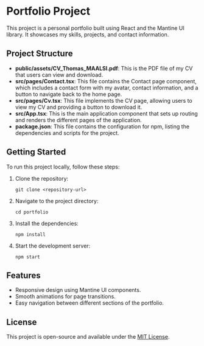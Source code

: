 # Portfolio Project

This project is a personal portfolio built using React and the Mantine UI library. It showcases my skills, projects, and contact information.

## Project Structure

- **public/assets/CV_Thomas_MAALSI.pdf**: This is the PDF file of my CV that users can view and download.
- **src/pages/Contact.tsx**: This file contains the Contact page component, which includes a contact form with my avatar, contact information, and a button to navigate back to the home page.
- **src/pages/Cv.tsx**: This file implements the CV page, allowing users to view my CV and providing a button to download it.
- **src/App.tsx**: This is the main application component that sets up routing and renders the different pages of the application.
- **package.json**: This file contains the configuration for npm, listing the dependencies and scripts for the project.

## Getting Started

To run this project locally, follow these steps:

1. Clone the repository:
   ```
   git clone <repository-url>
   ```

2. Navigate to the project directory:
   ```
   cd portfolio
   ```

3. Install the dependencies:
   ```
   npm install
   ```

4. Start the development server:
   ```
   npm start
   ```

## Features

- Responsive design using Mantine UI components.
- Smooth animations for page transitions.
- Easy navigation between different sections of the portfolio.

## License

This project is open-source and available under the [MIT License](LICENSE).